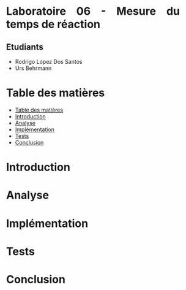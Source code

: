 <div align="justify" style="margin-right:25px;margin-left:25px">

# Laboratoire 06 - Mesure du temps de réaction <!-- omit from toc -->

## Etudiants

- Rodrigo Lopez Dos Santos
- Urs Behrmann

# Table des matières

- [Table des matières](#table-des-matières)
- [Introduction](#introduction)
- [Analyse](#analyse)
- [Implémentation](#implémentation)
- [Tests](#tests)
- [Conclusion](#conclusion)

# Introduction

# Analyse

# Implémentation

# Tests

# Conclusion

